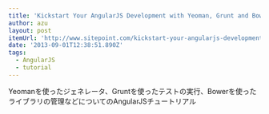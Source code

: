 ```yaml
---
title: 'Kickstart Your AngularJS Development with Yeoman, Grunt and Bower - SitePoint'
author: azu
layout: post
itemUrl: 'http://www.sitepoint.com/kickstart-your-angularjs-development-with-yeoman-grunt-and-bower/'
date: '2013-09-01T12:38:51.890Z'
tags:
  - AngularJS
  - tutorial
---
```

Yeomanを使ったジェネレータ、Gruntを使ったテストの実行、Bowerを使ったライブラリの管理などについてのAngularJSチュートリアル
